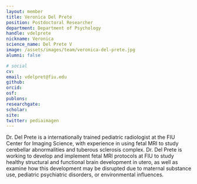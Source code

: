 ```yaml
---
layout: member
title: Veronica Del Prete
position: Postdoctoral Researcher
department: Department of Psychology
handle: vdelprete
nickname: Veronica
science_name: Del Prete V
image: /assets/images/team/veronica-del-prete.jpg
alumni: false

# social
cv:
email: vdelpret@fiu.edu
github:
orcid:
osf:
publons:
researchgate:
scholar:
site:
twitter: pediaimagen
---
```

Dr. Del Prete is a  internationally trained pediatric radiologist at the FIU Center for Imaging Science, with experience in using fetal MRI to study cerebellar abnormalities and tuberous sclerosis complex. Dr. Del Prete is working to develop and implement fetal MRI protocols at FIU to study healthy structural and functional brain development in utero, as well as examine how this development may be disrupted due to maternal substance use, pediatric psychiatric disorders, or environmental influences.
